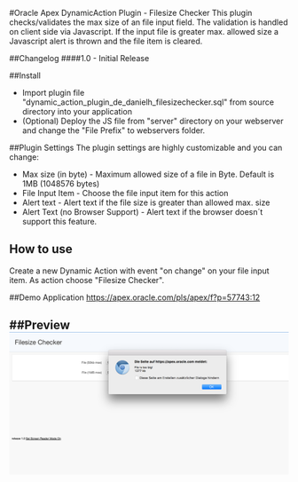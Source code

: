 #Oracle Apex DynamicAction Plugin - Filesize Checker
This plugin checks/validates the max size of an file input field. The validation is handled on client side via Javascript.
If the input file is greater max. allowed size a Javascript alert is thrown and the file item is cleared.

##Changelog
####1.0 - Initial Release

##Install
- Import plugin file "dynamic_action_plugin_de_danielh_filesizechecker.sql" from source directory into your application
- (Optional) Deploy the JS file from "server" directory on your webserver and change the "File Prefix" to webservers folder.

##Plugin Settings
The plugin settings are highly customizable and you can change:
- Max size (in byte) - Maximum allowed size of a file in Byte. Default is 1MB (1048576 bytes)
- File Input Item - Choose the file input item for this action
- Alert text - Alert text if the file size is greater than allowed max. size
- Alert Text (no Browser Support) - Alert text if the browser doesn´t support this feature.

## How to use
Create a new Dynamic Action with event "on change" on your file input item. As action choose "Filesize Checker".

##Demo Application
https://apex.oracle.com/pls/apex/f?p=57743:12

##Preview
![](https://github.com/Dani3lSun/apex-plugin-filesizechecker/blob/master/preview.png)
---
